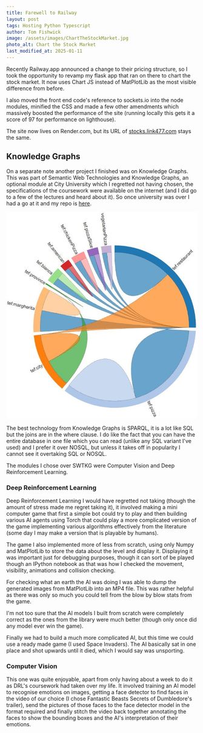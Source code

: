 ```yaml
---
title: Farewell to Railway
layout: post
tags: Hosting Python Typescript
author: Tom Fishwick
image: /assets/images/ChartTheStockMarket.jpg
photo_alt: Chart the Stock Market
last_modified_at: 2025-01-11
---
```


Recently Railway.app announced a change to their pricing structure, so I took the opportunity to revamp my flask app that ran on there to chart the stock market. It now uses Chart JS instead of MatPlotLib as the most visible difference from before.

I also moved the front end code's reference to sockets.io into the node modules, minified the CSS and made a few other amendments which massively boosted the performance of the site (running locally this gets it a score of 97 for performance on lighthouse).

The site now lives on Render.com, but its URL of [stocks.link477.com](https://stocks.link477.com) stays the same.

## Knowledge Graphs

On a separate note another project I finished was on Knowledge Graphs. This was part of Semantic Web Technologies and Knowledge Graphs, an optional module at City University which I regretted not having chosen, the specifications of the coursework were available on the internet (and I did go to a few of the lectures and heard about it). So once university was over I had a go at it and my repo is [here](https://github.com/SL477/Pizza_KG).

![Class Relationships](/assets/images/SWTKGClassRelationships.jpg)

The best technology from Knowledge Graphs is SPARQL, it is a lot like SQL but the joins are in the where clause. I do like the fact that you can have the entire database in one file which you can read (unlike any SQL variant I've used) and I prefer it over NOSQL, but unless it takes off in popularity I cannot see it overtaking SQL or NOSQL.

The modules I chose over SWTKG were Computer Vision and Deep Reinforcement Learning.

### Deep Reinforcement Learning

Deep Reinforcement Learning I would have regretted not taking (though the amount of stress made me regret taking it), it involved making a mini computer game that first a simple bot could try to play and then building various AI agents using Torch that could play a more complicated version of the game implementing various algorithms effectively from the literature (some day I may make a version that is playable by humans).

The game I also implemented more of less from scratch, using only Numpy and MatPlotLib to store the data about the level and display it. Displaying it was important just for debugging purposes, though it can sort of be played though an IPython notebook as that was how I checked the movement, visibility, animations and collision checking.

For checking what an earth the AI was doing I was able to dump the generated images from MatPlotLib into an MP4 file. This was rather helpful as there was only so much you could tell from the blow by blow stats from the game.

I'm not too sure that the AI models I built from scratch were completely correct as the ones from the library were much better (though only once did any model ever win the game).

Finally we had to build a much more complicated AI, but this time we could use a ready made game (I used Space Invaders). The AI basically sat in one place and shot upwards until it died, which I would say was unsporting.

### Computer Vision

This one was quite enjoyable, apart from only having about a week to do it as DRL's coursework had taken over my life. It involved training an AI model to recognise emotions on images, getting a face detector to find faces in the video of our choice (I chose Fantastic Beasts Secrets of Dumbledore's trailer), send the pictures of those faces to the face detector model in the format required and finally stitch the video back together annotating the faces to show the bounding boxes and the AI's interpretation of their emotions.
